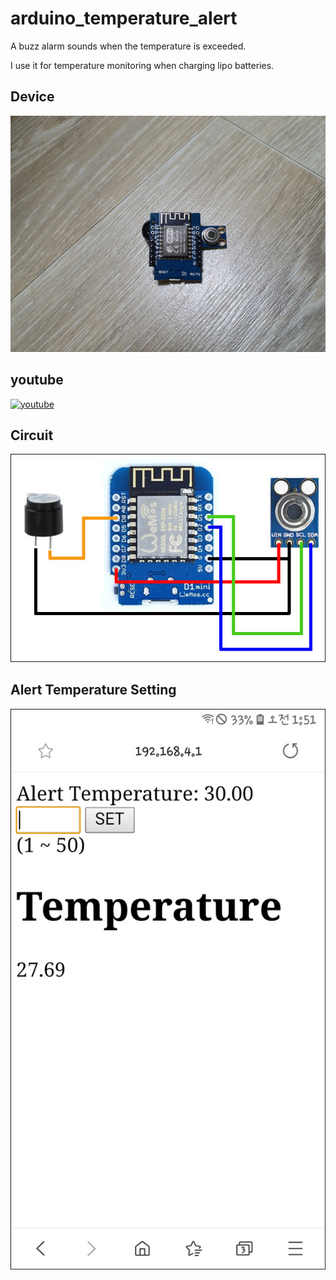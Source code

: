 # arduino_temperature_alert
A buzz alarm sounds when the temperature is exceeded.

I use it for temperature monitoring when charging lipo batteries.

## Device

![device](image/device.jpg)

## youtube

[![youtube](https://img.youtube.com/vi/f1dtH6AfRHU/0.jpg)](https://www.youtube.com/embed/f1dtH6AfRHU?vq=hd1080)

## Circuit

![circuit](image/temperature_alert.jpg)

## Alert Temperature Setting

![setting](image/setting.jpg)

